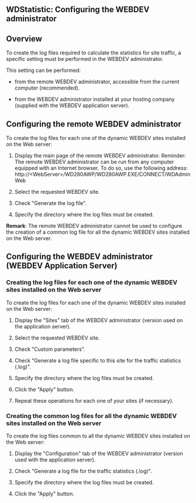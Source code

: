 
## WDStatistic: Configuring the WEBDEV administrator
			



<a name="NOTE1"></a>
<a name="NOTE1_1"></a>


## Overview
<a name="overview_ELTTEXTE000112"></a>
To create the log files required to calculate the statistics for site traffic, a specific setting must be performed in the WEBDEV administrator.

This setting can be performed:

- from the remote WEBDEV administrator, accessible from the current computer (recommended).

- from the WEBDEV administrator installed at your hosting company (supplied with the WEBDEV application server).




<a name="NOTE2"></a>
<a name="NOTE2_1"></a>


## Configuring the remote WEBDEV administrator
<a name="configuring_the_remote_webdev_administrator_ELTTEXTE000136"></a>
To create the log files for each one of the dynamic WEBDEV sites installed on the Web server: 

1. Display the main page of the remote WEBDEV administrator.
	Reminder: The remote WEBDEV administrator can be run from any computer equipped with an Internet browser. To do so, use the following address: http://&lt;WebServer&gt;/WD280AWP/WD280AWP.EXE/CONNECT/WDAdminWeb

2. Select the requested WEBDEV site.

3. Check "Generate the log file".

4. Specify the directory where the log files must be created.




**Remark**: The remote WEBDEV administrator cannot be used to configure the creation of a common log file for all the dynamic WEBDEV sites installed on the Web server.

<a name="NOTE3"></a>
<a name="NOTE3_1"></a>


## Configuring the WEBDEV administrator (WEBDEV Application Server)
<a name="configuring_the_webdev_administrator_webdev_application_server_ELTTEXTE000160"></a>


### Creating the log files for each one of the dynamic WEBDEV sites installed on the Web server
<a name="creating_the_log_files_for_each_one_the_dynamic_webdev_sites_installed_the_web_server_ELTPARAGRAPHE000043"></a>

To create the log files for each one of the dynamic WEBDEV sites installed on the Web server: 

1. Display the "Sites" tab of the WEBDEV administrator (version used on the application server).

2. Select the requested WEBDEV site.

3. Check "Custom parameters".

4. Check "Generate a log file specific to this site for the traffic statistics (.log)".

5. Specify the directory where the log files must be created.

6. Click the "Apply" button.

7. Repeat these operations for each one of your sites (if necessary).



<a name="NOTE3_2"></a>


### Creating the common log files for all the dynamic WEBDEV sites installed on the Web server
<a name="creating_the_common_log_files_for_all_the_dynamic_webdev_sites_installed_the_web_server_ELTPARAGRAPHE000058"></a>

To create the log files common to all the dynamic WEBDEV sites installed on the Web server: 

1. Display the "Configuration" tab of the WEBDEV administrator (version used with the application server).

2. Check "Generate a log file for the traffic statistics (.log)".

3. Specify the directory where the log files must be created.

4. Click the "Apply" button.





